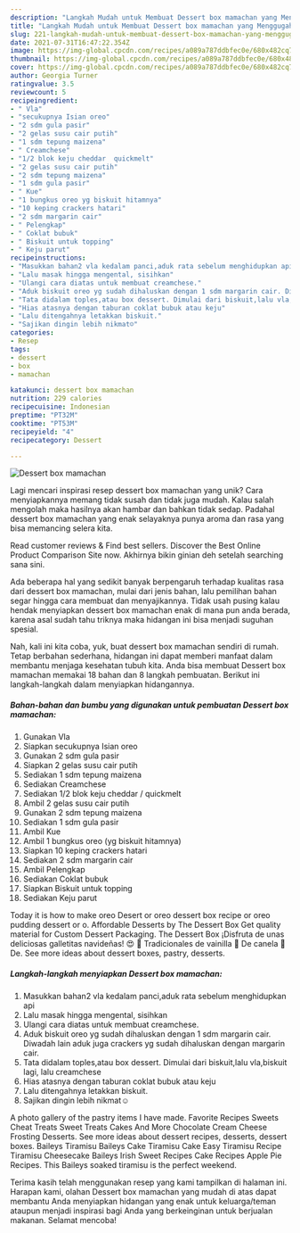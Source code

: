 ```yaml
---
description: "Langkah Mudah untuk Membuat Dessert box mamachan yang Menggugah Selera"
title: "Langkah Mudah untuk Membuat Dessert box mamachan yang Menggugah Selera"
slug: 221-langkah-mudah-untuk-membuat-dessert-box-mamachan-yang-menggugah-selera
date: 2021-07-31T16:47:22.354Z
image: https://img-global.cpcdn.com/recipes/a089a787ddbfec0e/680x482cq70/dessert-box-mamachan-foto-resep-utama.jpg
thumbnail: https://img-global.cpcdn.com/recipes/a089a787ddbfec0e/680x482cq70/dessert-box-mamachan-foto-resep-utama.jpg
cover: https://img-global.cpcdn.com/recipes/a089a787ddbfec0e/680x482cq70/dessert-box-mamachan-foto-resep-utama.jpg
author: Georgia Turner
ratingvalue: 3.5
reviewcount: 5
recipeingredient:
- " Vla"
- "secukupnya Isian oreo"
- "2 sdm gula pasir"
- "2 gelas susu cair putih"
- "1 sdm tepung maizena"
- " Creamchese"
- "1/2 blok keju cheddar  quickmelt"
- "2 gelas susu cair putih"
- "2 sdm tepung maizena"
- "1 sdm gula pasir"
- " Kue"
- "1 bungkus oreo yg biskuit hitamnya"
- "10 keping crackers hatari"
- "2 sdm margarin cair"
- " Pelengkap"
- " Coklat bubuk"
- " Biskuit untuk topping"
- " Keju parut"
recipeinstructions:
- "Masukkan bahan2 vla kedalam panci,aduk rata sebelum menghidupkan api"
- "Lalu masak hingga mengental, sisihkan"
- "Ulangi cara diatas untuk membuat creamchese."
- "Aduk biskuit oreo yg sudah dihaluskan dengan 1 sdm margarin cair. Diwadah lain aduk juga crackers yg sudah dihaluskan dengan margarin cair."
- "Tata didalam toples,atau box dessert. Dimulai dari biskuit,lalu vla,biskuit lagi, lalu creamchese"
- "Hias atasnya dengan taburan coklat bubuk atau keju"
- "Lalu ditengahnya letakkan biskuit."
- "Sajikan dingin lebih nikmat☺️"
categories:
- Resep
tags:
- dessert
- box
- mamachan

katakunci: dessert box mamachan 
nutrition: 229 calories
recipecuisine: Indonesian
preptime: "PT32M"
cooktime: "PT53M"
recipeyield: "4"
recipecategory: Dessert

---
```



![Dessert box mamachan](https://img-global.cpcdn.com/recipes/a089a787ddbfec0e/680x482cq70/dessert-box-mamachan-foto-resep-utama.jpg)

Lagi mencari inspirasi resep dessert box mamachan yang unik? Cara menyiapkannya memang tidak susah dan tidak juga mudah. Kalau salah mengolah maka hasilnya akan hambar dan bahkan tidak sedap. Padahal dessert box mamachan yang enak selayaknya punya aroma dan rasa yang bisa memancing selera kita.

Read customer reviews &amp; Find best sellers. Discover the Best Online Product Comparison Site now. Akhirnya bikin ginian deh setelah searching sana sini.

Ada beberapa hal yang sedikit banyak berpengaruh terhadap kualitas rasa dari dessert box mamachan, mulai dari jenis bahan, lalu pemilihan bahan segar hingga cara membuat dan menyajikannya. Tidak usah pusing kalau hendak menyiapkan dessert box mamachan enak di mana pun anda berada, karena asal sudah tahu triknya maka hidangan ini bisa menjadi suguhan spesial.


Nah, kali ini kita coba, yuk, buat dessert box mamachan sendiri di rumah. Tetap berbahan sederhana, hidangan ini dapat memberi manfaat dalam membantu menjaga kesehatan tubuh kita. Anda bisa membuat Dessert box mamachan memakai 18 bahan dan 8 langkah pembuatan. Berikut ini langkah-langkah dalam menyiapkan hidangannya.

<!--inarticleads1-->

##### Bahan-bahan dan bumbu yang digunakan untuk pembuatan Dessert box mamachan:

1. Gunakan  Vla
1. Siapkan secukupnya Isian oreo
1. Gunakan 2 sdm gula pasir
1. Siapkan 2 gelas susu cair putih
1. Sediakan 1 sdm tepung maizena
1. Sediakan  Creamchese
1. Sediakan 1/2 blok keju cheddar / quickmelt
1. Ambil 2 gelas susu cair putih
1. Gunakan 2 sdm tepung maizena
1. Sediakan 1 sdm gula pasir
1. Ambil  Kue
1. Ambil 1 bungkus oreo (yg biskuit hitamnya)
1. Siapkan 10 keping crackers hatari
1. Sediakan 2 sdm margarin cair
1. Ambil  Pelengkap
1. Sediakan  Coklat bubuk
1. Siapkan  Biskuit untuk topping
1. Sediakan  Keju parut


Today it is how to make oreo Desert or oreo dessert box recipe or oreo pudding dessert or o. Affordable Desserts by The Dessert Box Get quality material for Custom Dessert Packaging. The Dessert Box ¡Disfruta de unas deliciosas galletitas navideñas! 😍 🍪 Tradicionales de vainilla 🍪 De canela 🍪 De. See more ideas about dessert boxes, pastry, desserts. 

<!--inarticleads2-->

##### Langkah-langkah menyiapkan Dessert box mamachan:

1. Masukkan bahan2 vla kedalam panci,aduk rata sebelum menghidupkan api
1. Lalu masak hingga mengental, sisihkan
1. Ulangi cara diatas untuk membuat creamchese.
1. Aduk biskuit oreo yg sudah dihaluskan dengan 1 sdm margarin cair. Diwadah lain aduk juga crackers yg sudah dihaluskan dengan margarin cair.
1. Tata didalam toples,atau box dessert. Dimulai dari biskuit,lalu vla,biskuit lagi, lalu creamchese
1. Hias atasnya dengan taburan coklat bubuk atau keju
1. Lalu ditengahnya letakkan biskuit.
1. Sajikan dingin lebih nikmat☺️


A photo gallery of the pastry items I have made. Favorite Recipes Sweets Cheat Treats Sweet Treats Cakes And More Chocolate Cream Cheese Frosting Desserts. See more ideas about dessert recipes, desserts, dessert boxes. Baileys Tiramisu Baileys Cake Tiramisu Cake Easy Tiramisu Recipe Tiramisu Cheesecake Baileys Irish Sweet Recipes Cake Recipes Apple Pie Recipes. This Baileys soaked tiramisu is the perfect weekend. 

Terima kasih telah menggunakan resep yang kami tampilkan di halaman ini. Harapan kami, olahan Dessert box mamachan yang mudah di atas dapat membantu Anda menyiapkan hidangan yang enak untuk keluarga/teman ataupun menjadi inspirasi bagi Anda yang berkeinginan untuk berjualan makanan. Selamat mencoba!

